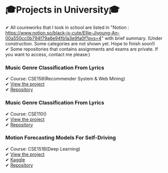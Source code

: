 # 🎓Projects in University🎓
✔︎ All coureworks that I took in school are listed in "Notion : https://www.notion.so/black-is-cute/Ellie-Jiyoung-An-00a550cc0b794f79a6e94fb1a3e9fa0f?pvs=4" with brief summary. 
 (Under construction. Some categories are not shown yet. Hope to finish soon!)\
✔︎ Some repositories that contains assignments and exams are private. If you want to access, contact me please:)



### Music Genre Classification From Lyrics
✔︎ Course: CSE158(Recommender System & Web Mining)\
✔︎ [View the project](./Reports/Music%20Genre%20from%20Lyrics.pdf)\
✔︎ [Repository](https://github.com/cse158-fa22-team-pushystrokers/a2)

### Music Genre Classification From Lyrics
✔︎ Course: CSE110()\
✔︎ [View the project](./Reports/Music%20Genre%20from%20Lyrics.pdf)\
✔︎ [Repository](https://github.com/cse158-fa22-team-pushystrokers/a2)

### Motion Forecasting Models For Self-Driving
✔︎ Course: CSE151B(Deep Learning)\
✔︎ [View the project](./Reports/Motion%20Forecasting%20Models.pdf)\
✔︎ [Kaggle](https://www.kaggle.com/competitions/cse151b-spring/overview)\
✔︎ [Repository](https://github.com/yuyeon/CSE-151B-Final-Project)